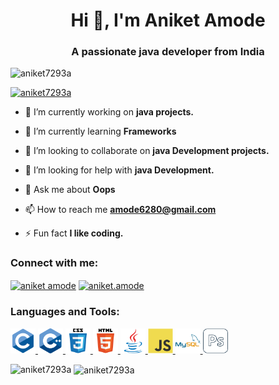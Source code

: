 <h1 align="center">Hi 👋, I'm Aniket Amode</h1>
<h3 align="center">A passionate java developer from India</h3>

<p align="left"> <img src="https://komarev.com/ghpvc/?username=aniket7293a&label=Profile%20views&color=0e75b6&style=flat" alt="aniket7293a" /> </p>

<p align="left"> <a href="https://github.com/ryo-ma/github-profile-trophy"><img src="https://github-profile-trophy.vercel.app/?username=aniket7293a" alt="aniket7293a" /></a> </p>

- 🔭 I’m currently working on **java projects.**

- 🌱 I’m currently learning **Frameworks**

- 👯 I’m looking to collaborate on **java Development projects.**

- 🤝 I’m looking for help with **java Development.**

- 💬 Ask me about **Oops**

- 📫 How to reach me **amode6280@gmail.com**

- ⚡ Fun fact **I like coding.**

<h3 align="left">Connect with me:</h3>
<p align="left">
<a href="https://linkedin.com/in/aniket amode" target="blank"><img align="center" src="https://raw.githubusercontent.com/rahuldkjain/github-profile-readme-generator/master/src/images/icons/Social/linked-in-alt.svg" alt="aniket amode" height="30" width="40" /></a>
<a href="https://instagram.com/aniket.amode" target="blank"><img align="center" src="https://raw.githubusercontent.com/rahuldkjain/github-profile-readme-generator/master/src/images/icons/Social/instagram.svg" alt="aniket.amode" height="30" width="40" /></a>
</p>

<h3 align="left">Languages and Tools:</h3>
<p align="left"> <a href="https://www.cprogramming.com/" target="_blank" rel="noreferrer"> <img src="https://raw.githubusercontent.com/devicons/devicon/master/icons/c/c-original.svg" alt="c" width="40" height="40"/> </a> <a href="https://www.w3schools.com/cpp/" target="_blank" rel="noreferrer"> <img src="https://raw.githubusercontent.com/devicons/devicon/master/icons/cplusplus/cplusplus-original.svg" alt="cplusplus" width="40" height="40"/> </a> <a href="https://www.w3schools.com/css/" target="_blank" rel="noreferrer"> <img src="https://raw.githubusercontent.com/devicons/devicon/master/icons/css3/css3-original-wordmark.svg" alt="css3" width="40" height="40"/> </a> <a href="https://www.w3.org/html/" target="_blank" rel="noreferrer"> <img src="https://raw.githubusercontent.com/devicons/devicon/master/icons/html5/html5-original-wordmark.svg" alt="html5" width="40" height="40"/> </a> <a href="https://www.java.com" target="_blank" rel="noreferrer"> <img src="https://raw.githubusercontent.com/devicons/devicon/master/icons/java/java-original.svg" alt="java" width="40" height="40"/> </a> <a href="https://developer.mozilla.org/en-US/docs/Web/JavaScript" target="_blank" rel="noreferrer"> <img src="https://raw.githubusercontent.com/devicons/devicon/master/icons/javascript/javascript-original.svg" alt="javascript" width="40" height="40"/> </a> <a href="https://www.mysql.com/" target="_blank" rel="noreferrer"> <img src="https://raw.githubusercontent.com/devicons/devicon/master/icons/mysql/mysql-original-wordmark.svg" alt="mysql" width="40" height="40"/> </a> <a href="https://www.photoshop.com/en" target="_blank" rel="noreferrer"> <img src="https://raw.githubusercontent.com/devicons/devicon/master/icons/photoshop/photoshop-line.svg" alt="photoshop" width="40" height="40"/> </a> </p>

<p><img align="left" src="https://github-readme-stats.vercel.app/api/top-langs?username=aniket7293a&show_icons=true&locale=en&layout=compact" alt="aniket7293a" /></p>

<p>&nbsp;<img align="center" src="https://github-readme-stats.vercel.app/api?username=aniket7293a&show_icons=true&locale=en" alt="aniket7293a" /></p>
